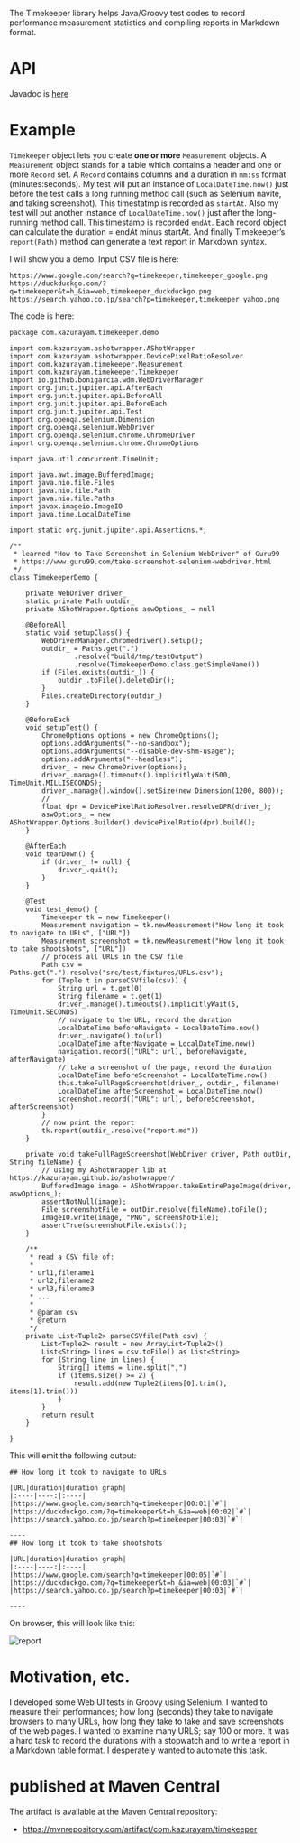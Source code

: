The Timekeeper library helps Java/Groovy test codes to record performance measurement statistics and compiling reports in Markdown format.

# API

Javadoc is [here](./api/index.html)

# Example

`Timekeeper` object lets you create **one or more** `Measurement` objects. A `Measurement` object stands for a table which contains a header and one or more `Record` set. A `Record` contains columns and a duration in `mm:ss` format (minutes:seconds). My test will put an instance of `LocalDateTime.now()` just before the test calls a long running method call (such as Selenium navite, and taking screenshot). This timestatmp is recorded as `startAt`. Also my test will put another instance of `LocalDateTime.now()` just after the long-running method call. This timestamp is recorded `endAt`. Each record object can calculate the duration = endAt minus startAt. And finally Timekeeper’s `report(Path)` method can generate a text report in Markdown syntax.

I will show you a demo. Input CSV file is here:

    https://www.google.com/search?q=timekeeper,timekeeper_google.png
    https://duckduckgo.com/?q=timekeeper&t=h_&ia=web,timekeeper_duckduckgo.png
    https://search.yahoo.co.jp/search?p=timekeeper,timekeeper_yahoo.png

The code is here:

    package com.kazurayam.timekeeper.demo

    import com.kazurayam.ashotwrapper.AShotWrapper
    import com.kazurayam.ashotwrapper.DevicePixelRatioResolver
    import com.kazurayam.timekeeper.Measurement
    import com.kazurayam.timekeeper.Timekeeper
    import io.github.bonigarcia.wdm.WebDriverManager
    import org.junit.jupiter.api.AfterEach
    import org.junit.jupiter.api.BeforeAll
    import org.junit.jupiter.api.BeforeEach
    import org.junit.jupiter.api.Test
    import org.openqa.selenium.Dimension
    import org.openqa.selenium.WebDriver
    import org.openqa.selenium.chrome.ChromeDriver
    import org.openqa.selenium.chrome.ChromeOptions

    import java.util.concurrent.TimeUnit;

    import java.awt.image.BufferedImage;
    import java.nio.file.Files
    import java.nio.file.Path
    import java.nio.file.Paths
    import javax.imageio.ImageIO
    import java.time.LocalDateTime

    import static org.junit.jupiter.api.Assertions.*;

    /**
     * learned "How to Take Screenshot in Selenium WebDriver" of Guru99
     * https://www.guru99.com/take-screenshot-selenium-webdriver.html
     */
    class TimekeeperDemo {

        private WebDriver driver_
        static private Path outdir_
        private AShotWrapper.Options aswOptions_ = null

        @BeforeAll
        static void setupClass() {
            WebDriverManager.chromedriver().setup();
            outdir_ = Paths.get(".")
                    .resolve("build/tmp/testOutput")
                    .resolve(TimekeeperDemo.class.getSimpleName())
            if (Files.exists(outdir_)) {
                outdir_.toFile().deleteDir();
            }
            Files.createDirectory(outdir_)
        }

        @BeforeEach
        void setupTest() {
            ChromeOptions options = new ChromeOptions();
            options.addArguments("--no-sandbox");
            options.addArguments("--disable-dev-shm-usage");
            options.addArguments("--headless");
            driver_ = new ChromeDriver(options);
            driver_.manage().timeouts().implicitlyWait(500, TimeUnit.MILLISECONDS);
            driver_.manage().window().setSize(new Dimension(1200, 800));
            //
            float dpr = DevicePixelRatioResolver.resolveDPR(driver_);
            aswOptions_ = new AShotWrapper.Options.Builder().devicePixelRatio(dpr).build();
        }

        @AfterEach
        void tearDown() {
            if (driver_ != null) {
                driver_.quit();
            }
        }

        @Test
        void test_demo() {
            Timekeeper tk = new Timekeeper()
            Measurement navigation = tk.newMeasurement("How long it took to navigate to URLs", ["URL"])
            Measurement screenshot = tk.newMeasurement("How long it took to take shootshots", ["URL"])
            // process all URLs in the CSV file
            Path csv = Paths.get(".").resolve("src/test/fixtures/URLs.csv");
            for (Tuple t in parseCSVfile(csv)) {
                String url = t.get(0)
                String filename = t.get(1)
                driver_.manage().timeouts().implicitlyWait(5, TimeUnit.SECONDS)
                // navigate to the URL, record the duration
                LocalDateTime beforeNavigate = LocalDateTime.now()
                driver_.navigate().to(url)
                LocalDateTime afterNavigate = LocalDateTime.now()
                navigation.record(["URL": url], beforeNavigate, afterNavigate)
                // take a screenshot of the page, record the duration
                LocalDateTime beforeScreenshot = LocalDateTime.now()
                this.takeFullPageScreenshot(driver_, outdir_, filename)
                LocalDateTime afterScreenshot = LocalDateTime.now()
                screenshot.record(["URL": url], beforeScreenshot, afterScreenshot)
            }
            // now print the report
            tk.report(outdir_.resolve("report.md"))
        }

        private void takeFullPageScreenshot(WebDriver driver, Path outDir, String fileName) {
            // using my AShotWrapper lib at https://kazurayam.github.io/ashotwrapper/
            BufferedImage image = AShotWrapper.takeEntirePageImage(driver, aswOptions_);
            assertNotNull(image);
            File screenshotFile = outDir.resolve(fileName).toFile();
            ImageIO.write(image, "PNG", screenshotFile);
            assertTrue(screenshotFile.exists());
        }

        /**
         * read a CSV file of:
         *
         * url1,filename1
         * url2,filename2
         * url3,filename3
         * ...
         *
         * @param csv
         * @return
         */
        private List<Tuple2> parseCSVfile(Path csv) {
            List<Tuple2> result = new ArrayList<Tuple2>()
            List<String> lines = csv.toFile() as List<String>
            for (String line in lines) {
                String[] items = line.split(",")
                if (items.size() >= 2) {
                    result.add(new Tuple2(items[0].trim(), items[1].trim()))
                }
            }
            return result
        }

    }

This will emit the following output:

    ## How long it took to navigate to URLs

    |URL|duration|duration graph|
    |:----|----:|:----|
    |https://www.google.com/search?q=timekeeper|00:01|`#`|
    |https://duckduckgo.com/?q=timekeeper&t=h_&ia=web|00:02|`#`|
    |https://search.yahoo.co.jp/search?p=timekeeper|00:03|`#`|

    ----
    ## How long it took to take shootshots

    |URL|duration|duration graph|
    |:----|----:|:----|
    |https://www.google.com/search?q=timekeeper|00:05|`#`|
    |https://duckduckgo.com/?q=timekeeper&t=h_&ia=web|00:03|`#`|
    |https://search.yahoo.co.jp/search?p=timekeeper|00:03|`#`|

    ----

On browser, this will look like this:

![report](../docs/images/report.png)

# Motivation, etc.

I developed some Web UI tests in Groovy using Selenium. I wanted to measure their performances; how long (seconds) they take to navigate browsers to many URLs, how long they take to take and save screenshots of the web pages. I wanted to examine many URLS; say 100 or more. It was a hard task to record the durations with a stopwatch and to write a report in a Markdown table format. I desperately wanted to automate this task.

# published at Maven Central

The artifact is available at the Maven Central repository:

-   <https://mvnrepository.com/artifact/com.kazurayam/timekeeper>
